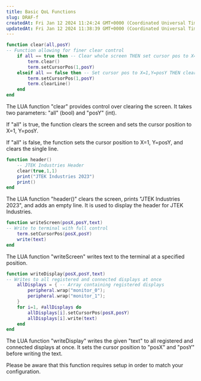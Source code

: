 ```yaml
---
title: Basic QoL Functions
slug: DRAF-f
createdAt: Fri Jan 12 2024 11:24:24 GMT+0000 (Coordinated Universal Time)
updatedAt: Fri Jan 12 2024 11:38:39 GMT+0000 (Coordinated Universal Time)
---
```


```lua
function clear(all,posY)
-- Function allowing for finer clear control
    if all == true then -- Clear whole screen THEN set cursor pos to X=1,Y=posY
        term.clear()
        term.setCursorPos(1,posY)
    elseif all == false then -- Set cursor pos to X=1,Y=posY THEN clear single line
        term.setCursorPos(1,posY)
        term.clearLine()
    end
end
```

The LUA function "clear" provides control over clearing the screen. It takes two parameters: "all" (bool) and "posY" (int).

If "all" is true, the function clears the screen and sets the cursor position to X=1, Y=posY.

If "all" is false, the function sets the cursor position to X=1, Y=posY, and clears the single line.

```lua
function header()
    -- JTEK Industries Header
    clear(true,1,1)
    print("JTEK Industries 2023")
    print()
end
```

The LUA function "header()" clears the screen, prints "JTEK Industries 2023", and adds an empty line. It is used to display the header for JTEK Industries.

```lua
function writeScreen(posX,posY,text)
-- Write to terminal with full control
    term.setCursorPos(posX,posY)
    write(text)
end
```

The LUA function "writeScreen" writes text to the terminal at a specified position.

```lua
function writeDisplay(posX,posY,text)
-- Writes to all registered and connected displays at once
    allDisplays = { -- Array containing registered displays
        peripheral.wrap("monitor_0");
        peripheral.wrap("monitor_1");
    }
    for i=1, #allDisplays do
        allDisplays[i].setCursorPos(posX,posY)
        allDisplays[i].write(text)
    end
end
```

The LUA function "writeDisplay" writes the given "text" to all registered and connected displays at once. It sets the cursor position to "posX" and "posY" before writing the text.

Please be aware that this function requires setup in order to match your configuration.
